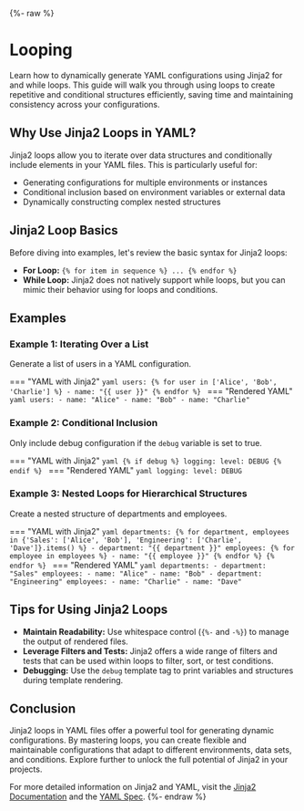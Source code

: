 {%- raw %}
# Looping

Learn how to dynamically generate YAML configurations using Jinja2 for and while loops. This guide will walk you through using loops to create repetitive and conditional structures efficiently, saving time and maintaining consistency across your configurations.

## Why Use Jinja2 Loops in YAML?

Jinja2 loops allow you to iterate over data structures and conditionally include elements in your YAML files. This is particularly useful for:

- Generating configurations for multiple environments or instances
- Conditional inclusion based on environment variables or external data
- Dynamically constructing complex nested structures

## Jinja2 Loop Basics

Before diving into examples, let's review the basic syntax for Jinja2 loops:

- **For Loop:** `{% for item in sequence %} ... {% endfor %}`
- **While Loop:** Jinja2 does not natively support while loops, but you can mimic their behavior using for loops and conditions.

## Examples

### Example 1: Iterating Over a List

Generate a list of users in a YAML configuration.

=== "YAML with Jinja2"
    ```yaml
    users:
      {% for user in ['Alice', 'Bob', 'Charlie'] %}
      - name: "{{ user }}"
      {% endfor %}
    ```
=== "Rendered YAML"
    ```yaml
    users:
      - name: "Alice"
      - name: "Bob"
      - name: "Charlie"
    ```

### Example 2: Conditional Inclusion

Only include debug configuration if the `debug` variable is set to true.

=== "YAML with Jinja2"
    ```yaml
    {% if debug %}
    logging:
      level: DEBUG
    {% endif %}
    ```
=== "Rendered YAML"
    ```yaml
    logging:
      level: DEBUG
    ```

### Example 3: Nested Loops for Hierarchical Structures

Create a nested structure of departments and employees.

=== "YAML with Jinja2"
    ```yaml
    departments:
      {% for department, employees in {'Sales': ['Alice', 'Bob'], 'Engineering': ['Charlie', 'Dave']}.items() %}
      - department: "{{ department }}"
        employees:
          {% for employee in employees %}
          - name: "{{ employee }}"
          {% endfor %}
      {% endfor %}
    ```
=== "Rendered YAML"
    ```yaml
    departments:
      - department: "Sales"
        employees:
          - name: "Alice"
          - name: "Bob"
      - department: "Engineering"
        employees:
          - name: "Charlie"
          - name: "Dave"
    ```

## Tips for Using Jinja2 Loops

- **Maintain Readability:** Use whitespace control (`{%-` and `-%}`) to manage the output of rendered files.
- **Leverage Filters and Tests:** Jinja2 offers a wide range of filters and tests that can be used within loops to filter, sort, or test conditions.
- **Debugging:** Use the `debug` template tag to print variables and structures during template rendering.

## Conclusion

Jinja2 loops in YAML files offer a powerful tool for generating dynamic configurations. By mastering loops, you can create flexible and maintainable configurations that adapt to different environments, data sets, and conditions. Explore further to unlock the full potential of Jinja2 in your projects.

For more detailed information on Jinja2 and YAML, visit the [Jinja2 Documentation](https://jinja.palletsprojects.com/) and the [YAML Spec](https://yaml.org/spec/1.2/spec.html).
{%- endraw %}